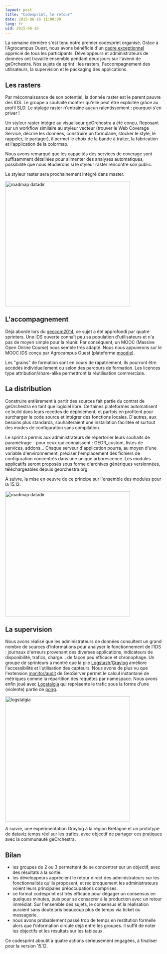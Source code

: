 ```yaml
---
layout: post
title: "Codesprint, le retour"
date: 2015-06-16 11:00:00
lang: fr
uid: 2015-06-16
---
```


La semaine dernière s'est tenu notre premier codesprint organisé. Grâce à l'Agrocampus Ouest, nous avons bénéficié d'un [cadre exceptionnel](https://twitter.com/fvanderbiest/status/609283098170294273) apprécié de 
tous les participants. Développeurs et administrateurs de données ont travaillé ensemble pendant deux jours sur l'avenir de geOrchestra.
Nos sujets de sprint : les rasters, l'accompagnement des utilisateurs, la supervision et le packaging des applications.

<!--more-->


## Les rasters

Par méconnaissance de son potentiel, la donnée raster est le parent pauvre des IDS. Le groupe a souhaité montrer qu'elle peut être exploitée grâce au profil SLD.
Le stylage raster n'entraîne aucun ralentissement : pourquoi s'en priver !

Un styleur raster intégré au visualiseur geOrchestra a été conçu. Reposant sur un workflow similaire au styleur vecteur
(trouver le Web Coverage Service, décrire les données, construire un formulaire, stocker le style, le rappeler, le partager),
il permet le choix de la bande à traiter, la fabrication et l'application de la colormap.

Nous avons remarqué que les capacités des services de coverage sont suffisamment détaillées pour alimenter des analyses automatiques,
possibilité que nous étudierons si le styleur raster rencontre son public.

Le styleur raster sera prochainement intégré dans master.

<p><a href="/public/codesprint2015/20150612_raster.jpg"><img src="/public/codesprint2015/20150612_raster.jpg" alt="roadmap datadir" title="proto raster, juin 2015" style="width: 400px;" /></a></p>


## L'accompagnement

Déjà abordé lors du [geocom2014](/blog/2014/07/03/compte-rendu-du-geocom-2014/), ce sujet a été approfondi par quatre sprinters. Une IDS ouverte connaît peu sa population d'utilisateurs
et n'a pas de moyen simple pour la réunir. Par conséquent, un MOOC (Massive Open Online Course) nous semble très adapté. Nous nous appuierons sur le MOOC IDS conçu par Agrocampus Ouest (plateforme [moodle](https://moodle.org/)).

Les "grains" de formation sont en cours de rapatriement, ils pourront être accédés individuellement ou selon des parcours de formation.
Les licences type attribution/share-alike permettront la réutilisation commerciale.


## La distribution

Construire entièrement à partir des sources fait partie du contrat de geOrchestra en tant que logiciel libre. Certaines plateformes automatisent ce build dans leurs recettes de déploiement,
et parfois en profitent pour surcharger le code source et intégrer des fonctions locales. D'autres, aux besoins plus standards, souhaiteraient une installation facilitée et surtout
des modes de configuration sans compilation.

Le sprint a permis aux administrateurs de répertorier leurs souhaits de paramétrage - pour ceux qui connaissent : GEOR_custom, listes de services, addons...
Chaque serveur d'application pourra, au moyen d'une variable d'environnement, préciser l'emplacement des fichiers de configuration concentrés dans une unique arborescence.
Les modules applicatifs seront proposés sous forme d'archives génériques versionnées, téléchargeables depuis georchestra.org.

A suivre, la mise en oeuvre de ce principe sur l'ensemble des modules pour la 15.12.


<p><a href="/public/codesprint2015/20150612_data_dir.jpg"><img src="/public/codesprint2015/20150612_data_dir.jpg" alt="roadmap datadir" title="roadmap datadir, juin 2015" style="width: 400px;" /></a></p>

## La supervision

Nous avons réalisé que les administrateurs de données consultent un grand nombre de sources d'informations pour analyser le fonctionnement de l'IDS :
journaux d'erreurs provenant des diverses applications, indicateurs de disponibilité, trafics, charge... de façon peu efficace et chronophage.
Un groupe de sprinteurs a montré que la pile [Logstash](https://www.elastic.co/products/logstash)/[Graylog](https://www.graylog.org/) améliore l'accessibilité et l'utilisation des capteurs.
Nous avons de plus vu que l'extension [monitor/audit](https://docs.geoserver.org/stable/en/user/extensions/monitoring/index.html) de GeoServer 
permet le calcul instantané de métriques comme la répartition des requêtes par namespace.
Nous avons enfin joué avec [Logstalgia](https://github.com/acaudwell/Logstalgia) qui représente le trafic sous la forme d'une (violente) partie de [pong](https://fr.wikipedia.org/wiki/Pong).

<p><a href="/public/codesprint2015/20150612_logstalgia.png"><img src="/public/codesprint2015/20150612_logstalgia.png" alt="logstalgia" title="SDI par temps calme, juin 2015" style="width: 400px;" /></a></p>

A suivre, une expérimentation Graylog à la région Bretagne et un prototype de dataviz temps réel sur les trafics, avec objectif de partager ces pratiques avec la communauté
geOrchestra.


## Bilan

* les groupes de 2 ou 3 permettent de se concentrer sur un objectif, avec des résultats à la sortie.
* les développeurs apprécient le retour direct des administrateurs sur les fonctionnalités qu'ils proposent, et réciproquement les administrateurs voient leurs principales préoccupations comprises.
* ce format codesprint est très efficace pour dégager un consensus en quelques minutes, puis pour se consacrer à la production avec un retour immédiat. Sur l'ensemble des sujets, le consensus et la réalisation auraient sans doute pris beaucoup plus de temps via ticket ou messagerie.
* nous avons probablement passé trop de temps en restitution formelle alors que l'information circule déjà entre les groupes. Il suffit de noter les objectifs et les résultats sur les tableaux.

Ce codesprint aboutit à quatre actions sérieusement engagées, à finaliser pour la version 15.12.

